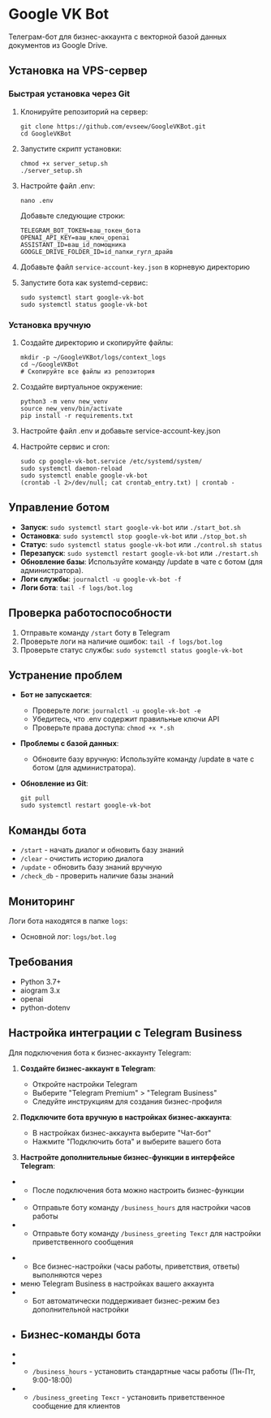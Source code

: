 # Google VK Bot

Телеграм-бот для бизнес-аккаунта с векторной базой данных документов из Google Drive.

## Установка на VPS-сервер

### Быстрая установка через Git

1. Клонируйте репозиторий на сервер:
   ```
   git clone https://github.com/evseew/GoogleVKBot.git
   cd GoogleVKBot
   ```

2. Запустите скрипт установки:
   ```
   chmod +x server_setup.sh
   ./server_setup.sh
   ```

3. Настройте файл .env:
   ```
   nano .env
   ```
   Добавьте следующие строки:
   ```
   TELEGRAM_BOT_TOKEN=ваш_токен_бота
   OPENAI_API_KEY=ваш_ключ_openai
   ASSISTANT_ID=ваш_id_помощника
   GOOGLE_DRIVE_FOLDER_ID=id_папки_гугл_драйв
   ```

4. Добавьте файл `service-account-key.json` в корневую директорию

5. Запустите бота как systemd-сервис:
   ```
   sudo systemctl start google-vk-bot
   sudo systemctl status google-vk-bot
   ```

### Установка вручную

1. Создайте директорию и скопируйте файлы:
   ```
   mkdir -p ~/GoogleVKBot/logs/context_logs
   cd ~/GoogleVKBot
   # Скопируйте все файлы из репозитория
   ```

2. Создайте виртуальное окружение:
   ```
   python3 -m venv new_venv
   source new_venv/bin/activate
   pip install -r requirements.txt
   ```

3. Настройте файл .env и добавьте service-account-key.json

4. Настройте сервис и cron:
   ```
   sudo cp google-vk-bot.service /etc/systemd/system/
   sudo systemctl daemon-reload
   sudo systemctl enable google-vk-bot
   (crontab -l 2>/dev/null; cat crontab_entry.txt) | crontab -
   ```

## Управление ботом

- **Запуск**: `sudo systemctl start google-vk-bot` или `./start_bot.sh`
- **Остановка**: `sudo systemctl stop google-vk-bot` или `./stop_bot.sh`
- **Статус**: `sudo systemctl status google-vk-bot` или `./control.sh status`
- **Перезапуск**: `sudo systemctl restart google-vk-bot` или `./restart.sh`
- **Обновление базы**: Используйте команду /update в чате с ботом (для администратора).
- **Логи службы**: `journalctl -u google-vk-bot -f`
- **Логи бота**: `tail -f logs/bot.log`

## Проверка работоспособности

1. Отправьте команду `/start` боту в Telegram
2. Проверьте логи на наличие ошибок: `tail -f logs/bot.log`
3. Проверьте статус службы: `sudo systemctl status google-vk-bot`

## Устранение проблем

- **Бот не запускается**:
  - Проверьте логи: `journalctl -u google-vk-bot -e`
  - Убедитесь, что .env содержит правильные ключи API
  - Проверьте права доступа: `chmod +x *.sh`

- **Проблемы с базой данных**:
  - Обновите базу вручную: Используйте команду /update в чате с ботом (для администратора).

- **Обновление из Git**:
  ```
  git pull
  sudo systemctl restart google-vk-bot
  ```

## Команды бота

- `/start` - начать диалог и обновить базу знаний
- `/clear` - очистить историю диалога
- `/update` - обновить базу знаний вручную
- `/check_db` - проверить наличие базы знаний

## Мониторинг

Логи бота находятся в папке `logs`:
- Основной лог: `logs/bot.log`

## Требования

- Python 3.7+
- aiogram 3.x
- openai
- python-dotenv

## Настройка интеграции с Telegram Business

Для подключения бота к бизнес-аккаунту Telegram:

1. **Создайте бизнес-аккаунт в Telegram**:
   - Откройте настройки Telegram
   - Выберите "Telegram Premium" > "Telegram Business"
   - Следуйте инструкциям для создания бизнес-профиля

2. **Подключите бота вручную в настройках бизнес-аккаунта**:
   - В настройках бизнес-аккаунта выберите "Чат-бот"
   - Нажмите "Подключить бота" и выберите вашего бота

3. **Настройте дополнительные бизнес-функции в интерфейсе Telegram**:
-  - После подключения бота можно настроить бизнес-функции
-  - Отправьте боту команду `/business_hours` для настройки часов работы
-  - Отправьте боту команду `/business_greeting Текст` для настройки приветственного сообщения
+  - Все бизнес-настройки (часы работы, приветствия, ответы) выполняются через 
+    меню Telegram Business в настройках вашего аккаунта
+  - Бот автоматически поддерживает бизнес-режим без дополнительной настройки

- ## Бизнес-команды бота
- 
- - `/business_hours` - установить стандартные часы работы (Пн-Пт, 9:00-18:00)
- - `/business_greeting Текст` - установить приветственное сообщение для клиентов